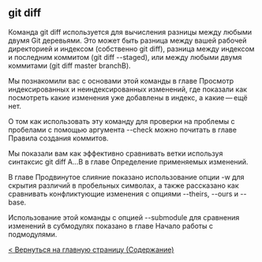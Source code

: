 ## git diff

Команда git diff используется для вычисления разницы между любыми двумя Git деревьями. Это может быть разница между вашей рабочей директорией и индексом (собственно git diff), разница между индексом и последним коммитом (git diff --staged), или между любыми двумя коммитами (git diff master branchB).

Мы познакомили вас с основами этой команды в главе Просмотр индексированных и неиндексированных изменений, где показали как посмотреть какие изменения уже добавлены в индекс, а какие — ещё нет.

О том как использовать эту команду для проверки на проблемы с пробелами с помощью аргумента --check можно почитать в главе Правила создания коммитов.

Мы показали вам как эффективно сравнивать ветки используя синтаксис git diff A...B в главе Определение применяемых изменений.

В главе Продвинутое слияние показано использование опции -w для скрытия различий в пробельных символах, а также рассказано как сравнивать конфликтующие изменения с опциями --theirs, --ours и --base.

Использование этой команды с опцией --submodule для сравнения изменений в субмодулях показано в главе Начало работы с подмодулями.

[< Вернуться на главную страницу (Содержание)](./readme.md)